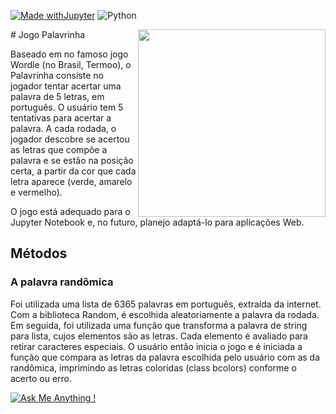 
[![Made withJupyter](https://img.shields.io/badge/Made%20with-Jupyter-orange?style=for-the-badge&logo=Jupyter)](https://jupyter.org/try)
![Python](https://img.shields.io/badge/python-3670A0?style=for-the-badge&logo=python&logoColor=ffdd54)

<img src="https://user-images.githubusercontent.com/101064720/166814129-22f1a66e-e08f-4b45-a435-a74e741b8324.PNG" width="300" align="right">
# Jogo Palavrinha

Baseado em no famoso jogo Wordle (no Brasil, Termoo), o Palavrinha consiste no jogador tentar acertar uma palavra de 5 letras, em português. O usuário tem 5 tentativas para acertar a palavra.
A cada rodada, o jogador descobre se acertou as letras que compõe a palavra e se estão na posição certa, a partir da cor que cada letra aparece (verde, amarelo e vermelho).

O jogo está adequado para o Jupyter Notebook e, no futuro, planejo adaptá-lo para aplicações Web.

## Métodos
### A palavra randômica
Foi utilizada uma lista de 6365 palavras em português, extraída da internet. Com a biblioteca Random, é escolhida aleatoriamente a palavra da rodada.
Em seguida, foi utilizada uma função que transforma a palavra de string para lista, cujos elementos são as letras. Cada elemento é avaliado para retirar caracteres especiais. 
O usuário então inicia o jogo e é iniciada a função que compara as letras da palavra escolhida pelo usuário com as da randômica, imprimindo as letras coloridas (class bcolors) conforme o acerto ou erro.

[![Ask Me Anything !](https://img.shields.io/badge/Ask%20me-anything-1abc9c.svg)](https://github.com/estefanialunardi/)
